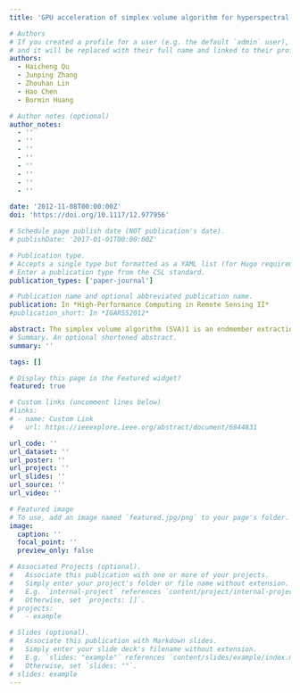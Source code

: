 ```yaml
---
title: 'GPU acceleration of simplex volume algorithm for hyperspectral endmember extraction'

# Authors
# If you created a profile for a user (e.g. the default `admin` user), write the username (folder name) here
# and it will be replaced with their full name and linked to their profile.
authors:
  - Haicheng Qu
  - Junping Zhang
  - Zhouhan Lin
  - Hao Chen
  - Bormin Huang 

# Author notes (optional)
author_notes:
  - ''
  - ''
  - ''
  - ''
  - ''
  - ''
  - ''
  - ''

date: '2012-11-08T00:00:00Z'
doi: 'https://doi.org/10.1117/12.977956'

# Schedule page publish date (NOT publication's date).
# publishDate: '2017-01-01T00:00:00Z'

# Publication type.
# Accepts a single type but formatted as a YAML list (for Hugo requirements).
# Enter a publication type from the CSL standard.
publication_types: ['paper-journal']

# Publication name and optional abbreviated publication name.
publication: In *High-Performance Computing in Remote Sensing II*
#publication_short: In *IGARSS2012*

abstract: The simplex volume algorithm (SVA)1 is an endmember extraction algorithm based on the geometrical properties of a simplex in the feature space of hyperspectral image. By utilizing the relation between a simplex volume and its corresponding parallelohedron volume in the high-dimensional space, the algorithm extracts endmembers from the initial hyperspectral image directly without the need of dimension reduction. It thus avoids the drawback of the N-FINDER algorithm, which requires the dimension of the data to be reduced to one less than the number of the endmembers. In this paper, we take advantage of the large-scale parallelism of CUDA (Compute Unified Device Architecture) to accelerate the computation of SVA on the NVidia GeForce 560 GPU. The time for computing a simplex volume increases with the number of endmembers. Experimental results show that the proposed GPU-based SVA achieves a significant 112.56x speedup for extracting 16 endmembers, as compared to its CPU-based single-threaded counterpart.
# Summary. An optional shortened abstract.
summary: ''

tags: []

# Display this page in the Featured widget?
featured: true

# Custom links (uncomment lines below)
#links:
# - name: Custom Link
#   url: https://ieeexplore.ieee.org/abstract/document/6844831

url_code: ''
url_dataset: ''
url_poster: ''
url_project: ''
url_slides: ''
url_source: ''
url_video: ''

# Featured image
# To use, add an image named `featured.jpg/png` to your page's folder.
image:
  caption: ''
  focal_point: ''
  preview_only: false

# Associated Projects (optional).
#   Associate this publication with one or more of your projects.
#   Simply enter your project's folder or file name without extension.
#   E.g. `internal-project` references `content/project/internal-project/index.md`.
#   Otherwise, set `projects: []`.
# projects:
#   - example

# Slides (optional).
#   Associate this publication with Markdown slides.
#   Simply enter your slide deck's filename without extension.
#   E.g. `slides: "example"` references `content/slides/example/index.md`.
#   Otherwise, set `slides: ""`.
# slides: example
---
```


<!-- # {{% callout note %}}
# Click the _Cite_ button above to demo the feature to enable visitors to import publication metadata into their reference management software.
# {{% /callout %}}

# {{% callout note %}}
# Create your slides in Markdown - click the _Slides_ button to check out the example.
# {{% /callout %}}

# Add the publication's **full text** or **supplementary notes** here. You can use rich formatting such as including [code, math, and images](https://docs.hugoblox.com/content/writing-markdown-latex/). -->
